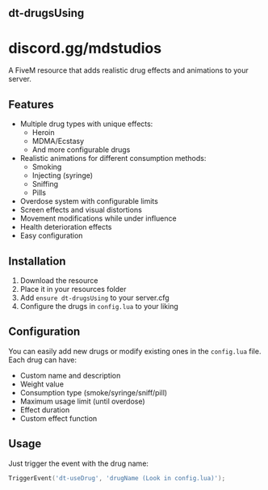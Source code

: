 ## dt-drugsUsing 

# discord.gg/mdstudios


A FiveM resource that adds realistic drug effects and animations to your server.

## Features

- Multiple drug types with unique effects:
  - Heroin
  - MDMA/Ecstasy
  - And more configurable drugs
- Realistic animations for different consumption methods:
  - Smoking
  - Injecting (syringe)
  - Sniffing
  - Pills
- Overdose system with configurable limits
- Screen effects and visual distortions
- Movement modifications while under influence
- Health deterioration effects
- Easy configuration

## Installation

1. Download the resource
2. Place it in your resources folder
3. Add `ensure dt-drugsUsing` to your server.cfg
4. Configure the drugs in `config.lua` to your liking

## Configuration

You can easily add new drugs or modify existing ones in the `config.lua` file. Each drug can have:

- Custom name and description
- Weight value
- Consumption type (smoke/syringe/sniff/pill)
- Maximum usage limit (until overdose)
- Effect duration
- Custom effect function

## Usage

Just trigger the event with the drug name:

```lua
TriggerEvent('dt-useDrug', 'drugName (Look in config.lua)');
```
